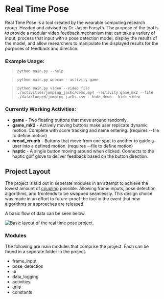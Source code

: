 # Real Time Pose

Real Time Pose is a tool created by the wearable computing research group. Headed and advised by Dr. Jason Forsyth. The purpose of the tool is to provide a modular video feedback mechanism that can take a variety of input, process that input with a pose detection model, display the results of the model, and allow researchers to manipulate the displayed results for the purposes of feedback and direction.

### Example Usage:
> `python main.py --help`

> `python main.py webcam --activity game`

> `python main.py video --video_file ./activities/jumping_jacks/demo.mp4 --activity game_mk2 --file ./data/looped/jumping_jacks.csv --hide_demo --hide_video`

### Currently Working Activities:
* **game** - Two floating buttons that move around randomly.
* **game_mk2** - Actively moving buttons make user replicate dynamic motion. Complete with score tracking and name entering. (requires --file to define motion)
* **bread_crumb** - Buttons that move from one spot to another to guide a user into a defined motion. (requires --file to define motion)
* **haptic** - A single button moving around when clicked. Connects to the haptic golf glove to deliver feedback based on the button direction.

## Project Layout
The project is laid out in seperate modules in an attempt to achieve the lowest amount of [coupling](https://en.wikipedia.org/wiki/Coupling_%28computer_programming%29) possible. Allowing frame inputs, pose detection algorithms, and frontends to be swapped seamlessly. This design choice was made in an effort to future-proof the tool in the event that new algorithms or approaches are released.

A basic flow of data can be seen below. 

![Basic layout of the real time pose project.](https://i.imgur.com/BrLD8xj.png)

### Modules

The following are main modules that comprise the project. Each can be found in a seperate folder in the project.

* frame_input
* pose_detection
* ui
* data_logging
* activities
* utils
* constants
